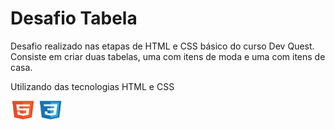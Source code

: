 <h1>Desafio Tabela</h1>

<p>Desafio realizado nas etapas de HTML e CSS básico do curso Dev Quest. <br>
Consiste em criar duas tabelas, uma com itens de moda e uma com itens de casa.</p>

<p>Utilizando das tecnologias HTML e CSS </p>
<div style="display: inline_block">
  
  <img align="center" alt="HTML" height="30" width="40" src="https://raw.githubusercontent.com/devicons/devicon/master/icons/html5/html5-original.svg">
  <img align="center" alt="CSS" height="30" width="40" src="https://raw.githubusercontent.com/devicons/devicon/master/icons/css3/css3-original.svg">
 
  
</div>
